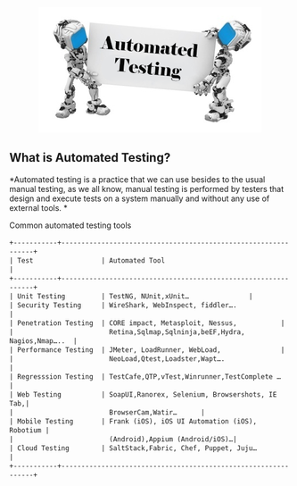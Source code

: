 ﻿<p align="center">
  <img src="screnshot.jpg" />
</p>

## What is Automated Testing?
*Automated testing is a practice that we can use besides to the usual manual testing, as we all know, manual testing is performed by testers that design and execute tests on a system manually and without any use of external tools. *

Common automated testing tools

```
+-----------+---------------------------------------------------------------+
| Test       		   | Automated Tool                                 |
+-----------+---------------------------------------------------------------+
| Unit Testing   	   | TestNG, NUnit,xUnit…			    |
| Security Testing     | WireShark, WebInspect, fiddler….                   |
| Penetration Testing  | CORE impact, Metasploit, Nessus, 		    |
|                        Retina,Sqlmap,Sqlninja,beEF,Hydra, Nagios,Nmap…..  |
| Performance Testing  | JMeter, LoadRunner, WebLoad, 			    |
|                        NeoLoad,Qtest,Loadster,Wapt….                      |
| Regresssion Testing  | TestCafe,QTP,vTest,Winrunner,TestComplete …        |
| Web Testing     	   | SoapUI,Ranorex, Selenium, Browsershots, IE Tab,|
|						 BrowserCam,Watir…	    |
| Mobile Testing   	   | Frank (iOS), iOS UI Automation (iOS), Robotium |
|			 		     (Android),Appium (Android/iOS)…|
| Cloud Testing	       | SaltStack,Fabric, Chef, Puppet, Juju…              |
+-----------+---------------------------------------------------------------+
```